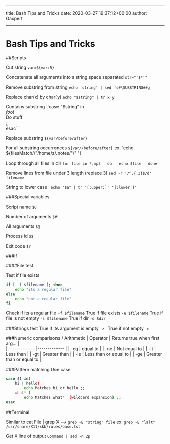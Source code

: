 ***
title: Bash Tips and Tricks
date: 2020-03-27 19:37:12+00:00
author: Gaxpert
***

# Bash Tips and Tricks

##Scripts



Cut string
`var=${var:5}`

Concatenate all arguments into a string space separated
`str="'$*'"`

Remove substring from string
`echo 'string' | sed 's#\SUBSTRING##g`

Replace char(x) by char(y)
`echo "$string" | tr x y`

Contains substring
``case "$string" in  
  *foo*)  
    Do stuff  
    ;;  
esac```

Replace substring `${var/before/after}`   

For all substring occurrences `${var//before/after}`  ex: `echo ${filesMatch//"/home/z/.notes/"/"  "} 

Loop through all files in dir 
``for file in *.mp3  
do  
 echo $file  
done``

Remove lines from file under 3 length (replace 3)
`sed -r '/^.{,3}$/d' filename`

String to lower case 
` echo "$a" | tr '[:upper:]' '[:lower:]'`

###Special variables

Script name
`$0`

Number of arguments
`$#`

All arguments
`$@`

Process id
`$$`

Exit code
`$?`

###If

####File test

Test if file exists
```bash
if [ -f $filename ]; then
	echo "its a regular file"
else
	echo "not a regular file"
fi
```
Check if its a regular file
`-f $filename`
True if file exists
`-e $filename`
True if file is not empty
`-s $filename`
True if dir
`-d $dir`

###Strings test
True if its argument is empty
`-z `
True if not empty
`-n`

###Numeric comparisons / Arithmetic
|  Operator |    Returns true when first arg...       |     	
| ------------- |-------------  | 
|    -eq    |    equal to          | 
|    -ne    |    Not equal to          |
|    -lt   |   Less than |
|    -gt   |   Greater than |
|    -le   |   Less than or equal to |
|    -ge   |   Greater than or equal to |

###Pattern matching 
Use case
```bash
case $1 in)
	hi | hello)
		echo Matches hi or hello ;;
	what* )
		echo Matches what*  (wildcard expansion) ;;
esac
```





##Terminal

Similar to cat File | grep X --> 
`grep -E "string" file` ex: 
`grep -E "lalt" /usr/share/X11/xkb/rules/base.lst`

Get X line of output 
`Command | sed -n 2p`

